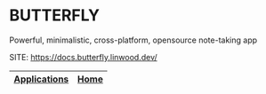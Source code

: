 # BUTTERFLY
 
 Powerful, minimalistic, cross-platform, opensource note-taking app
 
 SITE: https://docs.butterfly.linwood.dev/

 | [Applications](https://portable-linux-apps.github.io/apps.html) | [Home](https://portable-linux-apps.github.io)
 | --- | --- |